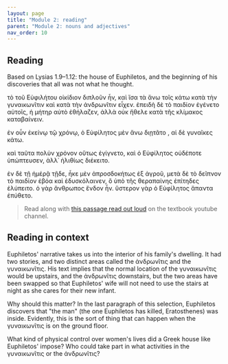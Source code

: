 ```yaml
---
layout: page
title: "Module 2: reading"
parent: "Module 2: nouns and adjectives"
nav_order: 10
---
```


## Reading


Based on Lysias 1.9–1.12: the house of Euphiletos, and the beginning of his discoveries that all was not what he thought.

τὸ τοῦ Εὐφιλήτου οἰκίδιον διπλοῦν ἦν, καὶ ἴσα τὰ ἄνω τοῖς κάτω κατὰ τὴν γυναικωνῖτιν καὶ κατὰ τὴν ἀνδρωνῖτιν εἶχεν. ἐπειδὴ δὲ τὸ παιδίον ἐγένετο αὐτοῖς, ἡ μήτηρ αὐτὸ ἐθήλαζεν, ἀλλὰ οὐκ ἤθελε κατὰ τῆς κλίμακος καταβαίνειν.

ἐν οὖν ἐκείνῳ τῷ χρόνῳ, ὁ Εὐφίλητος μὲν ἄνω διῃτᾶτο , αἱ δὲ γυναῖκες κάτω. 

καὶ ταῦτα πολὺν χρόνον οὕτως ἐγίγνετο, καὶ ὁ Εὐφίλητος οὐδέποτε ὑπώπτευσεν, ἀλλ᾽ ἠλιθίως διέκειτο.  

ἐν δὲ τῇ ἡμέρᾷ τῇδε, ἧκε μὲν ἀπροσδοκήτως ἐξ ἀγροῦ, μετὰ δὲ τὸ δεῖπνον τὸ παιδίον ἐβόα καὶ ἐδυσκόλαινεν, ὃ ὑπὸ τῆς θεραπαίνης ἐπίτηδες ἐλύπειτο. ὁ γὰρ ἄνθρωπος ἔνδον ἦν. ὕστερον γὰρ ὁ Εὐφίλητος ἅπαντα ἐπύθετο.


> Read along with [this passage read out loud](https://youtu.be/f4Zwq2Ghpas) on the textbook youtube channel.




## Reading in context

Euphiletos' narrative takes us into the interior of his family's dwelling.  It had two stories, and two distinct areas called the ἀνδρωνῖτις and the γυναικωνῖτις.  His text implies that the normal location of the γυναικωνῖτις would be upstairs, and the ἀνδρωνῖτις downstairs, but the two areas have been swapped so that Euphiletos' wife will not need to use the stairs at night as she cares for their new infant.

Why should this matter?  In the last paragraph of this selection, Euphiletos discovers that "the man" (the one Euphiletos has killed, Eratosthenes) was inside.  Evidently, this is the sort of thing that can happen when the γυναικωνῖτις is on the ground floor.

What kind of physical control over women's lives did a Greek house like Euphiletos' impose?  Who could take part in what activities in the γυναικωνῖτις or the ἀνδρωνῖτις? 